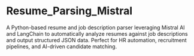 # Resume_Parsing_Mistral
A Python-based resume and job description parser leveraging Mistral AI and LangChain to automatically analyze resumes against job descriptions and output structured JSON data. Perfect for HR automation, recruitment pipelines, and AI-driven candidate matching.
